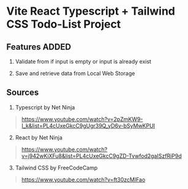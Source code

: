 # Vite React Typescript + Tailwind CSS Todo-List Project
## Features ADDED
1. Validate from if input is empty or input is already exist

2. Save and retrieve data from Local Web Storage 


## Sources
1. Typescript by Net Ninja
>https://www.youtube.com/watch?v=2pZmKW9-I_k&list=PL4cUxeGkcC9gUgr39Q_yD6v-bSyMwKPUI
2. React by Net Ninja
>https://www.youtube.com/watch?v=j942wKiXFu8&list=PL4cUxeGkcC9gZD-Tvwfod2gaISzfRiP9d
3. Tailwind CSS by FreeCodeCamp
>https://www.youtube.com/watch?v=ft30zcMlFao
